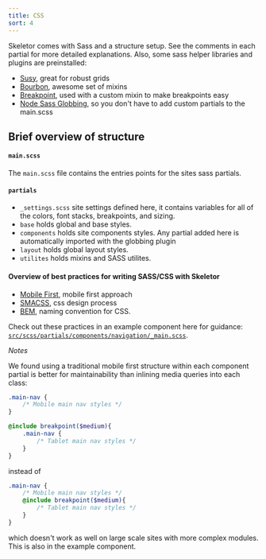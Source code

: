 ```yaml
---
title: CSS
sort: 4
---
```



Skeletor comes with Sass and a structure setup. See the comments in each partial for more detailed explanations. Also, some sass helper libraries and plugins are preinstalled:
* [Susy](http://susy.oddbird.net), great for robust grids
* [Bourbon](http://bourbon.io), awesome set of mixins
* [Breakpoint](http://breakpoint-sass.com), used with a custom mixin to make breakpoints easy
* [Node Sass Globbing](https://github.com/britco/node-sass-globbing), so you don't have to add custom partials to the main.scss

## Brief overview of structure

#### `main.scss`

The `main.scss` file contains the entries points for the sites sass partials.

#### `partials`

 * `_settings.scss` site settings defined here, it contains variables for all of the colors, font stacks, breakpoints, and sizing.
 * `base` holds global and base styles.
 * `components` holds site components styles. Any partial added here is automatically imported with the globbing plugin
 * `layout` holds global layout styles.
 * `utilites` holds mixins and SASS utilites.

#### Overview of best practices for writing SASS/CSS with Skeletor

 * [Mobile First](http://www.zell-weekeat.com/how-to-write-mobile-first-css), mobile first approach
 * [SMACSS](https://smacss.com), css design process
 * [BEM](https://css-tricks.com/bem-101), naming convention for CSS.

Check out these practices in an example component here for guidance: [```src/scss/partials/components/navigation/_main.scss```](src/scss/partials/components/navigation/_main.scss/).

_Notes_

We found using a traditional mobile first structure within each component partial is better for maintainability than inlining media queries into each class:

```sass
.main-nav {
	/* Mobile main nav styles */
}

@include breakpoint($medium){
	.main-nav {
		/* Tablet main nav styles */
	}
}
````

instead of

```sass
.main-nav {
	/* Mobile main nav styles */
	@include breakpoint($medium){
		/* Tablet main nav styles */
	}
}
````

which doesn't work as well on large scale sites with more complex modules. This is also in the example component.

